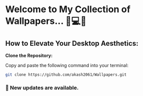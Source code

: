 
# Welcome to My Collection of Wallpapers... 💫💻🌌

## How to Elevate Your Desktop Aesthetics:

 **Clone the Repository:**
 
   Copy and paste the following command into your terminal:
   ```bash
   git clone https://github.com/akash2061/Wallpapers.git
   ```
### 🚀 New updates are available.
